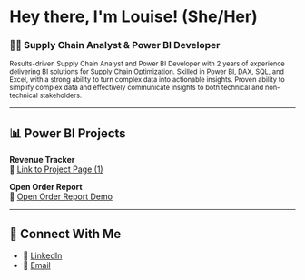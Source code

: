 # Hey there, I'm Louise! (She/Her)  
### 👩‍💻 Supply Chain Analyst & Power BI Developer  
<sub>Results-driven Supply Chain Analyst and Power BI Developer with 2 years of experience delivering BI solutions for Supply Chain Optimization. Skilled in Power BI, DAX, SQL, and Excel, with a strong ability to turn complex data into actionable insights. Proven ability to simplify complex data and effectively communicate insights to both technical and non-technical stakeholders.</sub>

---

## 📊 Power BI Projects

**Revenue Tracker**  
🔗 [Link to Project Page (1)](https://github.com/your-username/revenue-tracker)

**Open Order Report**  
🔗 [Open Order Report Demo](https://github.com/louisehealey/OpenOrderReport/blob/main/README.md)

---

## 🤝 Connect With Me

- 💼 [LinkedIn](https://www.linkedin.com/in/louisehealey/)
- 📧 [Email](mailto:louisemhealey@outlook.com)
